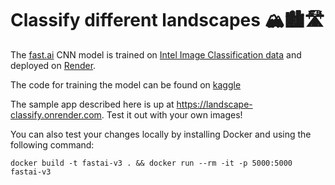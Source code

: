 # Classify different landscapes 🏔🏙🛣

The [fast.ai](https://www.fast.ai) CNN model is trained on [Intel Image Classification data](https://www.kaggle.com/puneet6060/intel-image-classification) and deployed on [Render](https://render.com).

The code for training the model can be found on [kaggle](https://www.kaggle.com/kevvad/intel-image-classification-with-fastai-94-acc)

The sample app described here is up at https://landscape-classify.onrender.com. Test it out with your own images!

You can also test your changes locally by installing Docker and using the following command:

```
docker build -t fastai-v3 . && docker run --rm -it -p 5000:5000 fastai-v3
```
